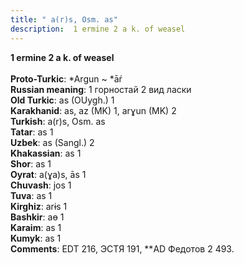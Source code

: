 ```yaml
---
title: " a(r)s, Osm. as"
description:  1 ermine 2 a k. of weasel
---
```

<p data-pagefind-weight="0.5">
<strong> 1 ermine 2 a k. of weasel</strong><br><br>
<strong>Proto-Turkic</strong>:  *Argun ~ *āŕ<br>
<strong>Russian meaning</strong>:  1 горностай 2 вид ласки<br>
<strong>Old Turkic</strong>:  as (OUygh.) 1<br>
<strong>Karakhanid</strong>:  as, az (MK) 1, arɣun (MK) 2<br>
<strong>Turkish</strong>:  a(r)s, Osm. as<br>
<strong>Tatar</strong>:  as 1<br>
<strong>Uzbek</strong>:  as (Sangl.) 2<br>
<strong>Khakassian</strong>:  as 1<br>
<strong>Shor</strong>:  as 1<br>
<strong>Oyrat</strong>:  a(ɣa)s, ās 1<br>
<strong>Chuvash</strong>:  jos 1<br>
<strong>Tuva</strong>:  as 1<br>
<strong>Kirghiz</strong>:  arɨs 1<br>
<strong>Bashkir</strong>:  aɵ 1<br>
<strong>Karaim</strong>:  as 1<br>
<strong>Kumyk</strong>:  as 1<br>
<strong>Comments</strong>:  EDT 216, ЭСТЯ 191, **AD Федотов 2 493.<br>

</p>
